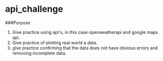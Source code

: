 # api_challenge

###Purpose

1) Give practice using api's, in this case openweatherapi and google maps api.
2) Give practice of plotting real world a data.
3) give practice confirming that the data does not have obvious errors and removing incomplete data.
